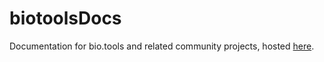 # biotoolsDocs
Documentation for bio.tools and related community projects, hosted [here](http://biotools.readthedocs.io/en/latest/).
